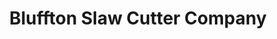 ---
title: "Bluffton Slaw Cutter Company"
url: /bluffton/bluffton-slaw-cutter-company/
shop: Haushaltsartikel
---
